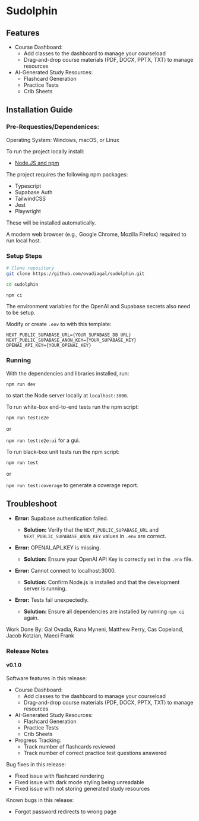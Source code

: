 # Sudolphin

## Features

- Course Dashboard:
  - Add classes to the dashboard to manage your courseload
  - Drag-and-drop course materials (PDF, DOCX, PPTX, TXT) to manage resources
- AI-Generated Study Resources:
  - Flashcard Generation
  - Practice Tests
  - Crib Sheets

## Installation Guide

### Pre-Requesties/Dependenices:

Operating System: Windows, macOS, or Linux

To run the project locally install:
- [Node.JS and npm](https://nodejs.org/en/download/package-manager)

The project requires the following npm packages:

- Typescript
- Supabase Auth
- TailwindCSS
- Jest
- Playwright

These will be installed automatically.

A modern web browser (e.g., Google Chrome, Mozilla Firefox) required to run local host.

### Setup Steps

```bash
# Clone repository
git clone https://github.com/ovadiagal/sudolphin.git

cd sudolphin

npm ci
```

The environment variables for the OpenAI and Supabase secrets also need to be setup.

Modify or create `.env` to with this template:

```
NEXT_PUBLIC_SUPABASE_URL={YOUR_SUPABASE_DB_URL}
NEXT_PUBLIC_SUPABASE_ANON_KEY={YOUR_SUPABASE_KEY}
OPENAI_API_KEY={YOUR_OPENAI_KEY}
```

### Running

With the dependencies and libraries installed, run:

`npm run dev`

to start the Node server locally at `localhost:3000`.

To run white-box end-to-end tests run the npm script:

`npm run test:e2e`

or

`npm run test:e2e:ui` for a gui.

To run black-box unit tests run the npm script:

`npm run test`

or

`npm run test:coverage` to generate a coverage report.

## Troubleshoot

- **Error:** Supabase authentication failed.
  - **Solution:** Verify that the `NEXT_PUBLIC_SUPABASE_URL` and `NEXT_PUBLIC_SUPABASE_ANON_KEY` values in `.env` are correct.

- **Error:** OPENAI_API_KEY is missing.
  - **Solution:** Ensure your OpenAI API Key is correctly set in the `.env` file.

- **Error:** Cannot connect to localhost:3000.
  - **Solution:** Confirm Node.js is installed and that the development server is running.

- **Error:** Tests fail unexpectedly.
  - **Solution:** Ensure all dependencies are installed by running `npm ci` again.


Work Done By: Gal Ovadia, Rana Myneni, Matthew Perry, Cas Copeland, Jacob Kotzian, Maeci Frank

### Release Notes

#### v0.1.0

Software features in this release:

- Course Dashboard:
  - Add classes to the dashboard to manage your courseload
  - Drag-and-drop course materials (PDF, DOCX, PPTX, TXT) to manage resources
- AI-Generated Study Resources:
  - Flashcard Generation
  - Practice Tests
  - Crib Sheets
- Progress Tracking:
  - Track number of flashcards reviewed
  - Track number of correct practice test questions answered

Bug fixes in this release:

- Fixed issue with flashcard rendering
- Fixed issue with dark mode styling being unreadable
- Fixed issue with not storing generated study resources

Known bugs in this release:

- Forgot password redirects to wrong page
